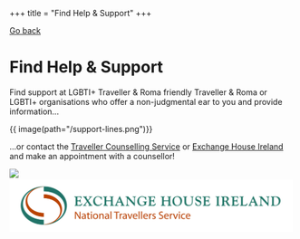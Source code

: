 +++
title = "Find Help & Support"
+++

[Go back](/home)

# Find Help & Support

Find support at LGBTI+ Traveller & Roma friendly Traveller & Roma or LGBTI+ organisations who offer a non-judgmental ear to you and provide information...

{{ image(path="/support-lines.png")}}

...or contact the [Traveller Counselling Service](https://travellercounselling.ie/) or [Exchange House Ireland](https://www.exchangehouse.ie/services.php) and make an appointment with a counsellor!

<img src="/traveller-counselling-sercvice.bmp" width=200><img src="/exchangehouse-logo.jpg" width=500>